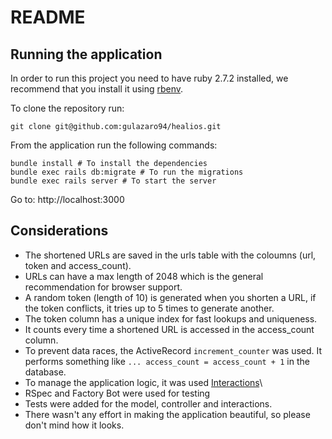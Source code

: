 # README

## Running the application

In order to run this project you need to have ruby 2.7.2 installed, we recommend that you install it using [rbenv](https://github.com/rbenv/rbenv).

To clone the repository run:
```
git clone git@github.com:gulazaro94/healios.git
```

From the application run the following commands:

```
bundle install # To install the dependencies
bundle exec rails db:migrate # To run the migrations
bundle exec rails server # To start the server
```

Go to: http://localhost:3000

## Considerations

- The shortened URLs are saved in the urls table with the coloumns (url, token and access_count).
- URLs can have a max length of 2048 which is the general recommendation for browser support.
- A random token (length of 10) is generated when you shorten a URL, if the token conflicts, it tries up to 5 times to generate another.
- The token column has a unique index for fast lookups and uniqueness.
- It counts every time a shortened URL is accessed in the access_count column.
- To prevent data races, the ActiveRecord `increment_counter` was used. It performs something like `... access_count = access_count + 1` in the database.
- To manage the application logic, it was used [Interactions](https://github.com/AaronLasseigne/active_interaction)\
- RSpec and Factory Bot were used for testing
- Tests were added for the model, controller and interactions.
- There wasn't any effort in making the application beautiful, so please don't mind how it looks.
